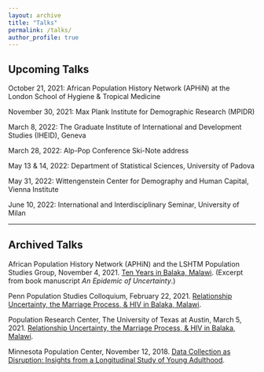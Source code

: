 ```yaml
---
layout: archive
title: "Talks"
permalink: /talks/
author_profile: true
---
```


## Upcoming Talks
October 21, 2021: African Population History Network (APHiN) at the London School of Hygiene & Tropical Medicine

November 30, 2021: Max Plank Institute for Demographic Research (MPIDR)

March 8, 2022: The Graduate Institute of International and Development Studies (IHEID), Geneva

March 28, 2022: Alp-Pop Conference Ski-Note address

May 13 & 14, 2022: Department of Statistical Sciences, University of Padova

May 31, 2022: Wittengenstein Center for Demography and Human Capital, Vienna Institute

June 10, 2022: International and Interdisciplinary Seminar, University of Milan

_____ 
## Archived Talks

African Population History Network (APHiN) and the LSHTM Population Studies Group, November 4, 2021. <a href="https://lshtm.cloud.panopto.eu/Panopto/Pages/Viewer.aspx?id=ef5fb518-6dce-4b2b-a723-adec0062f281">Ten Years in Balaka, Malawi</a>. (Excerpt from book manuscript _An Epidemic of Uncertainty_.)

Penn Population Studies Colloquium, February 22, 2021. <a href="https://www.youtube.com/watch?v=T4pYC-M9bF8&t=3188s">Relationship Uncertainty, the Marriage Process, & HIV in Balaka, Malawi</a>.

Population Research Center, The University of Texas at Austin, March 5, 2021. <a href="https://www.youtube.com/watch?v=T1-SyI00_0Q">Relationship Uncertainty, the Marriage Process, & HIV in Balaka, Malawi</a>.

Minnesota Population Center, November 12, 2018. <a href="https://www.youtube.com/watch?v=ezb13umtzdg&t=496s">Data Collection as Disruption: Insights from a Longitudinal Study of Young Adulthood</a>.
